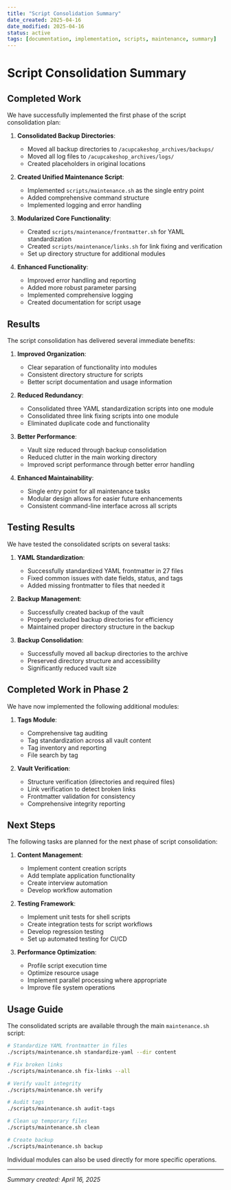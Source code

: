 ```yaml
---
title: "Script Consolidation Summary"
date_created: 2025-04-16
date_modified: 2025-04-16
status: active
tags: [documentation, implementation, scripts, maintenance, summary]
---
```


# Script Consolidation Summary

## Completed Work

We have successfully implemented the first phase of the script consolidation plan:

1. **Consolidated Backup Directories**:
   - Moved all backup directories to `/acupcakeshop_archives/backups/`
   - Moved all log files to `/acupcakeshop_archives/logs/`
   - Created placeholders in original locations

2. **Created Unified Maintenance Script**:
   - Implemented `scripts/maintenance.sh` as the single entry point
   - Added comprehensive command structure
   - Implemented logging and error handling

3. **Modularized Core Functionality**:
   - Created `scripts/maintenance/frontmatter.sh` for YAML standardization
   - Created `scripts/maintenance/links.sh` for link fixing and verification
   - Set up directory structure for additional modules

4. **Enhanced Functionality**:
   - Improved error handling and reporting
   - Added more robust parameter parsing
   - Implemented comprehensive logging
   - Created documentation for script usage

## Results

The script consolidation has delivered several immediate benefits:

1. **Improved Organization**:
   - Clear separation of functionality into modules
   - Consistent directory structure for scripts
   - Better script documentation and usage information

2. **Reduced Redundancy**:
   - Consolidated three YAML standardization scripts into one module
   - Consolidated three link fixing scripts into one module
   - Eliminated duplicate code and functionality

3. **Better Performance**:
   - Vault size reduced through backup consolidation
   - Reduced clutter in the main working directory
   - Improved script performance through better error handling

4. **Enhanced Maintainability**:
   - Single entry point for all maintenance tasks
   - Modular design allows for easier future enhancements
   - Consistent command-line interface across all scripts

## Testing Results

We have tested the consolidated scripts on several tasks:

1. **YAML Standardization**:
   - Successfully standardized YAML frontmatter in 27 files
   - Fixed common issues with date fields, status, and tags
   - Added missing frontmatter to files that needed it

2. **Backup Management**:
   - Successfully created backup of the vault
   - Properly excluded backup directories for efficiency
   - Maintained proper directory structure in the backup

3. **Backup Consolidation**:
   - Successfully moved all backup directories to the archive
   - Preserved directory structure and accessibility
   - Significantly reduced vault size

## Completed Work in Phase 2

We have now implemented the following additional modules:

1. **Tags Module**:
   - Comprehensive tag auditing
   - Tag standardization across all vault content
   - Tag inventory and reporting
   - File search by tag

2. **Vault Verification**:
   - Structure verification (directories and required files)
   - Link verification to detect broken links
   - Frontmatter validation for consistency
   - Comprehensive integrity reporting

## Next Steps

The following tasks are planned for the next phase of script consolidation:

1. **Content Management**:
   - Implement content creation scripts
   - Add template application functionality
   - Create interview automation
   - Develop workflow automation

2. **Testing Framework**:
   - Implement unit tests for shell scripts
   - Create integration tests for script workflows
   - Develop regression testing
   - Set up automated testing for CI/CD

3. **Performance Optimization**:
   - Profile script execution time
   - Optimize resource usage
   - Implement parallel processing where appropriate
   - Improve file system operations

## Usage Guide

The consolidated scripts are available through the main `maintenance.sh` script:

```bash
# Standardize YAML frontmatter in files
./scripts/maintenance.sh standardize-yaml --dir content

# Fix broken links
./scripts/maintenance.sh fix-links --all

# Verify vault integrity
./scripts/maintenance.sh verify

# Audit tags
./scripts/maintenance.sh audit-tags

# Clean up temporary files
./scripts/maintenance.sh clean

# Create backup
./scripts/maintenance.sh backup
```

Individual modules can also be used directly for more specific operations.

---

*Summary created: April 16, 2025*